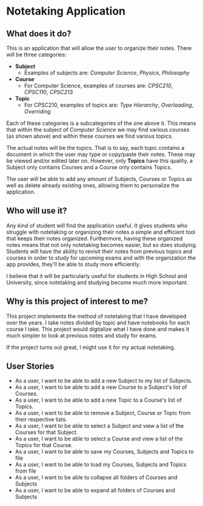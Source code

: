 # Notetaking Application

## What does it do?

This is an application that will allow the user to organize their notes. There will be three categories:
- **Subject** 
    - Examples of subjects are: *Computer Science*, *Physics*, *Philosophy*
- **Course** 
    - For Computer Science, examples of courses are: *CPSC210*, *CPSC110*, *CPSC213*
- **Topic** 
    - For CPSC210, examples of topics are: *Type Hierarchy*, *Overloading*, *Overriding*
    
Each of these categories is a subcategories of the one above it. This means that within the subject of 
*Computer Science* we may find various courses (as shown above) and within these courses we find various topics.

The actual notes will be the topics. That is to say, each topic contains a document in which the user may type or
copy/paste their notes. These may be viewed and/or edited later on. However, only **Topics** have this quality, a 
Subject only contains Courses and a Course only contains Topics.

The user will be able to add any amount of Subjects, Courses or Topics as well as delete already existing ones, allowing
them to personalize the application.


## Who will use it?

Any kind of student will find the application useful. It gives students who struggle with notetaking or organizing their
notes a simple and efficient tool that keeps their notes organized. Furthermore, having these organized notes means that
not only notetaking becomes easier, but so does studying. Students will have the ability to revisit their notes from
previous topics and courses in order to study for upcoming exams and with the organization the app provides, they'll be
able to study more efficiently.

I believe that it will be particularly useful for students in High School and University, since notetaking and studying
become much more important.

## Why is this project of interest to me?

This project implements the method of notetaking that I have developed over the years. I take notes divided by topic and
have notebooks for each course I take. This project would digitalize what I have done and makes it much simpler to
look at previous notes and study for exams.

If the project turns out great, I might use it for my actual notetaking.

## User Stories
- As a user, I want to be able to add a new Subject to my list of Subjects.
- As a user, I want to be able to add a new Course to a Subject's list of Courses.
- As a user, I want to be able to add a new Topic to a Course's list of Topics.
- As a user, I want to be able to remove a Subject, Course or Topic from their respective lists.
- As a user, I want to be able to select a Subject and view a list of the Courses for that Subject.
- As a user, I want to be able to select a Course and view a list of the Topics for that Course.
- As a user, I want to be able to save my Courses, Subjects and Topics to file
- As a user, I want to be able to load my Courses, Subjects and Topics from file
- As a user, I want to be able to collapse all folders of Courses and Subjects 
- As a user, I want to be able to expand all folders of Courses and Subjects

